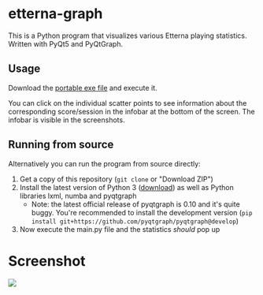 # etterna-graph
This is a Python program that visualizes various Etterna playing statistics. Written with PyQt5 and PyQtGraph.

## Usage
Download the [portable exe file](https://github.com/kangalioo/etterna-graph/releases/download/v0.2/EtternaGraph.exe) and execute it.

You can click on the individual scatter points to see information about the corresponding score/session in the infobar at the bottom of the screen. The infobar is visible in the screenshots.

## Running from source
Alternatively you can run the program from source directly:
1. Get a copy of this repository (`git clone` or "Download ZIP")
2. Install the latest version of Python 3 ([download](https://www.python.org/downloads/release/python-373/)) as well as Python libraries lxml, numba and pyqtgraph
    - Note: the latest official release of pyqtgraph is 0.10 and it's quite buggy. You're recommended to install the development version (`pip install git+https://github.com/pyqtgraph/pyqtgraph@develop`)
3. Now execute the main.py file and the statistics _should_ pop up

# Screenshot
![](https://imgur.com/gRG1uKM.jpg)

